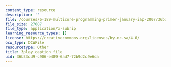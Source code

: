 ```yaml
---
content_type: resource
description: ''
file: /courses/6-189-multicore-programming-primer-january-iap-2007/36b33cd9c906e4896ad772b9d2c9e6da_vhIwuNJzVG4.srt
file_size: 27687
file_type: application/x-subrip
learning_resource_types: []
license: https://creativecommons.org/licenses/by-nc-sa/4.0/
ocw_type: OCWFile
resourcetype: Other
title: 3play caption file
uid: 36b33cd9-c906-e489-6ad7-72b9d2c9e6da
---
```

